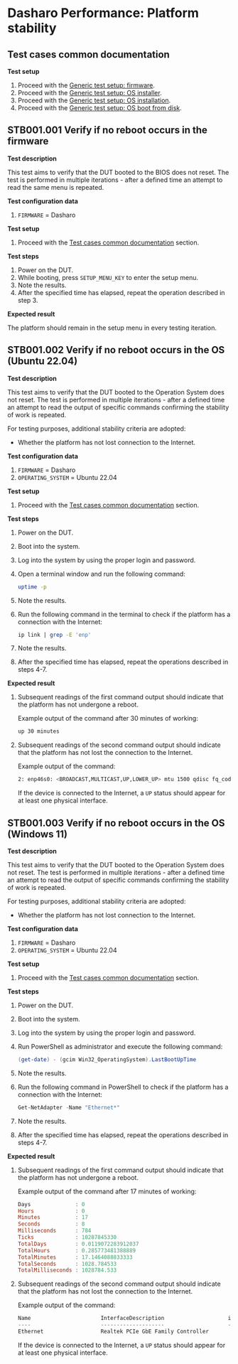 # Dasharo Performance: Platform stability

## Test cases common documentation

**Test setup**

1. Proceed with the
    [Generic test setup: firmware](../../generic-test-setup/#firmware).
1. Proceed with the
    [Generic test setup: OS installer](../../generic-test-setup/#os-installer).
1. Proceed with the
    [Generic test setup: OS installation](../../generic-test-setup/#os-installation).
1. Proceed with the
    [Generic test setup: OS boot from disk](../../generic-test-setup/#os-boot-from-disk).

## STB001.001 Verify if no reboot occurs in the firmware

**Test description**

This test aims to verify that the DUT booted to the BIOS does not reset. The
test is performed in multiple iterations - after a defined time an attempt to
read the same menu is repeated.

**Test configuration data**

1. `FIRMWARE` = Dasharo

**Test setup**

1. Proceed with the
    [Test cases common documentation](#test-cases-common-documentation) section.

**Test steps**

1. Power on the DUT.
1. While booting, press `SETUP_MENU_KEY` to enter the setup menu.
1. Note the results.
1. After the specified time has elapsed, repeat the operation described in
    step 3.

**Expected result**

The platform should remain in the setup menu in every testing iteration.

## STB001.002 Verify if no reboot occurs in the OS (Ubuntu 22.04)

**Test description**

This test aims to verify that the DUT booted to the Operation System does not
reset. The test is performed in multiple iterations - after a defined time an
attempt to read the output of specific commands confirming the stability of
work is repeated.

For testing purposes, additional stability criteria are adopted:

* Whether the platform has not lost connection to the Internet.

**Test configuration data**

1. `FIRMWARE` = Dasharo
1. `OPERATING_SYSTEM` = Ubuntu 22.04

**Test setup**

1. Proceed with the
    [Test cases common documentation](#test-cases-common-documentation) section.

**Test steps**

1. Power on the DUT.
1. Boot into the system.
1. Log into the system by using the proper login and password.
1. Open a terminal window and run the following command:

    ```bash
    uptime -p
    ```

1. Note the results.
1. Run the following command in the terminal to check if the platform has
    a connection with the Internet:

    ```bash
    ip link | grep -E 'enp'
    ```

1. Note the results.
1. After the specified time has elapsed, repeat the operations described in
    steps 4-7.

**Expected result**

1. Subsequent readings of the first command output should indicate that
    the platform has not undergone a reboot.

    Example output of the command after 30 minutes of working:

    ```bash
    up 30 minutes
    ```

1. Subsequent readings of the second command output should indicate that the
    platform has not lost the connection to the Internet.

    Example output of the command:

    ```bash
    2: enp46s0: <BROADCAST,MULTICAST,UP,LOWER_UP> mtu 1500 qdisc fq_codel state UP mode DEFAULT group default qlen 1000
    ```

    If the device is connected to the Internet, a `UP` status should appear
    for at least one physical interface.

## STB001.003 Verify if no reboot occurs in the OS (Windows 11)

**Test description**

This test aims to verify that the DUT booted to the Operation System does not
reset. The test is performed in multiple iterations - after a defined time an
attempt to read the output of specific commands confirming the stability of
work is repeated.

For testing purposes, additional stability criteria are adopted:

* Whether the platform has not lost connection to the Internet.

**Test configuration data**

1. `FIRMWARE` = Dasharo
1. `OPERATING_SYSTEM` = Ubuntu 22.04

**Test setup**

1. Proceed with the
    [Test cases common documentation](#test-cases-common-documentation) section.

**Test steps**

1. Power on the DUT.
1. Boot into the system.
1. Log into the system by using the proper login and password.
1. Run PowerShell as administrator and execute the following command:

    ```powershell
    (get-date) - (gcim Win32_OperatingSystem).LastBootUpTime
    ```

1. Note the results.
1. Run the following command in PowerShell to check if the platform has
    a connection with the Internet:

    ```powershell
    Get-NetAdapter -Name "Ethernet*"
    ```

1. Note the results.
1. After the specified time has elapsed, repeat the operations described in
    steps 4-7.

**Expected result**

1. Subsequent readings of the first command output should indicate that
    the platform has not undergone a reboot.

    Example output of the command after 17 minutes of working:

    ```powershell
    Days              : 0
    Hours             : 0
    Minutes           : 17
    Seconds           : 8
    Milliseconds      : 784
    Ticks             : 10287845330
    TotalDays         : 0.0119072283912037
    TotalHours        : 0.285773481388889
    TotalMinutes      : 17.1464088833333
    TotalSeconds      : 1028.784533
    TotalMilliseconds : 1028784.533
    ```

1. Subsequent readings of the second command output should indicate that the
    platform has not lost the connection to the Internet.

    Example output of the command:

    ```powershell
    Name                      InterfaceDescription                    ifIndex Status       MacAddress             LinkSpeed
    ----                      --------------------                    ------- ------       ----------             ---------
    Ethernet                  Realtek PCIe GbE Family Controller           15 Up           D4-93-90-0C-23-A1       100 Mbps
    ```

    If the device is connected to the Internet, a `UP` status should appear
    for at least one physical interface.
